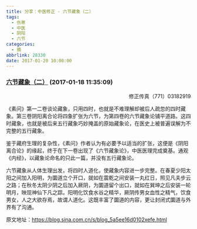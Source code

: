 ```yaml
---
title: 分享：中医修正 - 六节藏象（二）
tags:
  - 伤寒
  - 中医
  - 阴阳
  - 六节
categories:
  - 摘
abbrlink: 28330
date: 2017-01-20 10:00:00
---
```

###  [六节藏象（二）](https://blog.sina.com.cn/s/blog_5a5ee16d0102xefe.html  "跳转至原文") (2017-01-18 11:35:09)

<p ALIGN="right"><font STYLE="BACKGroUnD-CoLor: #ffffff">修正传真（771）03182919</FONT></P>

《素问》第一二卷谈论藏象，只用四时，也就是不难理解却被后人疏忽的四时藏象。第三卷阴阳离合论将四象扩张为六节，为第四卷的六节藏象论铺平道路。这四时藏象，也就是被后来五行藏象巧妙掩盖的原始藏象论，在医史上被普遍误解为不完整的五行藏象。  

鉴于藏府生理的复杂性，《素问》作者认为有必要予以适当的扩张，这便是《阴阳离合论》的缘起，终于在下一卷出现了《六节藏象论》，中医医理完成奠基。通观《内经》，以藏象论命名的只此一篇，并没有五行藏象论。  

六节藏象从人体生理出发，将四时人道化，使藏象内容进一步完整。在春夏少阳太阳之间加入阳明，为圜道立个开口，就如在震乾之间安装一丸红日，照见凡夫步云之路；在秋冬太阴少阴之后加入厥阴，为圜道留个出口，就如在巽坤之后安装一轮明月，映现神仙下凡之踪。阳明化饮食水谷之精华，厥阴传男女血性之精气，饮食男女，人之大欲存焉，故谓人道化。这既丰富了圜道的内容，更让封闭式圜道与外界有了沟通。  


原文地址：https://blog.sina.com.cn/s/blog_5a5ee16d0102xefe.html
